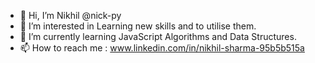 - 👋 Hi, I’m Nikhil @nick-py
- 👀 I’m interested in Learning new skills and to utilise them.
- 🌱 I’m currently learning JavaScript Algorithms and Data Structures.
- 📫 How to reach me : www.linkedin.com/in/nikhil-sharma-95b5b515a

<!---
nick-py/nick-py is a ✨ special ✨ repository because its `README.md` (this file) appears on your GitHub profile.
You can click the Preview link to take a look at your changes.
--->
